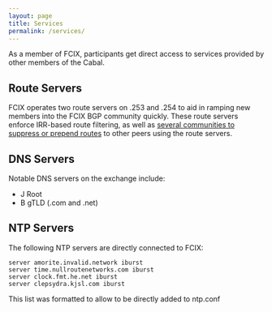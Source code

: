 ```yaml
---
layout: page
title: Services
permalink: /services/
---
```


As a member of FCIX, participants get direct access to services provided by other members of the Cabal.

## Route Servers

FCIX operates two route servers on .253 and .254 to aid in ramping new members into the FCIX BGP community quickly.
These route servers enforce IRR-based route filtering, as well as [several communities to suppress or prepend routes](/rs-policy.html) to other peers using the route servers.

## DNS Servers

Notable DNS servers on the exchange include:

* J Root
* B gTLD (.com and .net)

## NTP Servers

The following NTP servers are directly connected to FCIX:

```
server amorite.invalid.network iburst
server time.nullroutenetworks.com iburst
server clock.fmt.he.net iburst
server clepsydra.kjsl.com iburst
```

This list was formatted to allow to be directly added to ntp.conf
